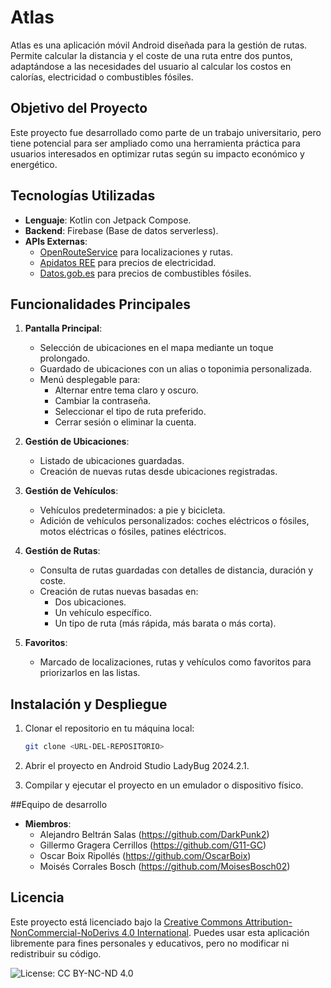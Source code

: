 # Atlas

Atlas es una aplicación móvil Android diseñada para la gestión de rutas. Permite calcular la distancia y el coste de una ruta entre dos puntos, adaptándose a las necesidades del usuario al calcular los costos en calorías, electricidad o combustibles fósiles.

## Objetivo del Proyecto

Este proyecto fue desarrollado como parte de un trabajo universitario, pero tiene potencial para ser ampliado como una herramienta práctica para usuarios interesados en optimizar rutas según su impacto económico y energético.

## Tecnologías Utilizadas

- **Lenguaje**: Kotlin con Jetpack Compose.
- **Backend**: Firebase (Base de datos serverless).
- **APIs Externas**:
  - [OpenRouteService](https://openrouteservice.org) para localizaciones y rutas.
  - [Apidatos REE](https://apidatos.ree.es/) para precios de electricidad.
  - [Datos.gob.es](https://datos.gob.es) para precios de combustibles fósiles.

## Funcionalidades Principales

1. **Pantalla Principal**:
   - Selección de ubicaciones en el mapa mediante un toque prolongado.
   - Guardado de ubicaciones con un alias o toponimia personalizada.
   - Menú desplegable para:
     - Alternar entre tema claro y oscuro.
     - Cambiar la contraseña.
     - Seleccionar el tipo de ruta preferido.
     - Cerrar sesión o eliminar la cuenta.

2. **Gestión de Ubicaciones**:
   - Listado de ubicaciones guardadas.
   - Creación de nuevas rutas desde ubicaciones registradas.

3. **Gestión de Vehículos**:
   - Vehículos predeterminados: a pie y bicicleta.
   - Adición de vehículos personalizados: coches eléctricos o fósiles, motos eléctricas o fósiles, patines eléctricos.

4. **Gestión de Rutas**:
   - Consulta de rutas guardadas con detalles de distancia, duración y coste.
   - Creación de rutas nuevas basadas en:
     - Dos ubicaciones.
     - Un vehículo específico.
     - Un tipo de ruta (más rápida, más barata o más corta).

5. **Favoritos**:
   - Marcado de localizaciones, rutas y vehículos como favoritos para priorizarlos en las listas.

## Instalación y Despliegue

1. Clonar el repositorio en tu máquina local:
   ```bash
   git clone <URL-DEL-REPOSITORIO> 
   ```
   
   
2. Abrir el proyecto en Android Studio LadyBug 2024.2.1.

3. Compilar y ejecutar el proyecto en un emulador o dispositivo físico.

##Equipo de desarrollo
- **Miembros**:
	- Alejandro Beltrán Salas (https://github.com/DarkPunk2)
	- Gillermo Gragera Cerrillos (https://github.com/G11-GC)
	- Oscar Boix Ripollés (https://github.com/OscarBoix)
	- Moisés Corrales Bosch (https://github.com/MoisesBosch02)
	
## Licencia

Este proyecto está licenciado bajo la [Creative Commons Attribution-NonCommercial-NoDerivs 4.0 International](https://creativecommons.org/licenses/by-nc-nd/4.0/). 
Puedes usar esta aplicación libremente para fines personales y educativos, pero no modificar ni redistribuir su código.

![License: CC BY-NC-ND 4.0](https://img.shields.io/badge/License-CC%20BY--NC--ND%204.0-lightgrey.svg)
